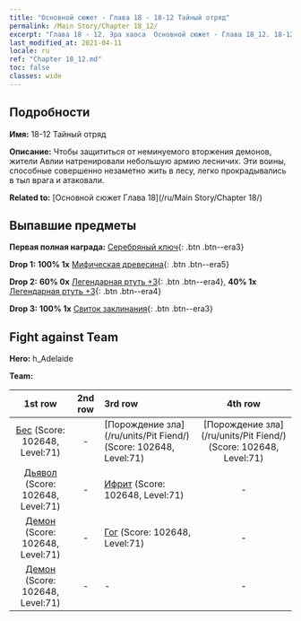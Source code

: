 ```yaml
---
title: "Основной сюжет - Глава 18 - 18-12 Тайный отряд"
permalink: /Main Story/Chapter 18_12/
excerpt: "Глава 18 - 12. Эра хаоса  Основной сюжет - Глава 18_12. 18-12 Тайный отряд"
last_modified_at: 2021-04-11
locale: ru
ref: "Chapter 18_12.md"
toc: false
classes: wide
---
```


## Подробности

 **Имя:** 18-12 Тайный отряд

 **Описание:** Чтобы защититься от неминуемого вторжения демонов, жители Авлии натренировали небольшую армию лесничих. Эти воины, способные совершенно незаметно жить в лесу, легко прокрадывались в тыл врага и атаковали.

 **Related to:** [Основной сюжет Глава 18](/ru/Main Story/Chapter 18/)

## Выпавшие предметы

 **Первая полная награда:** [Серебряный ключ](/ru/Items/con_693/){: .btn .btn--era3}

 **Drop 1:** **100% 1x** [Мифическая древесина](/ru/Items/mat_62/){: .btn .btn--era5}

 **Drop 2:** **60% 0x** [Легендарная ртуть +3](/ru/Items/mat_56/){: .btn .btn--era4}, **40% 1x** [Легендарная ртуть +3](/ru/Items/mat_56/){: .btn .btn--era4}

 **Drop 3:** **100% 1x** [Свиток заклинания](/ru/Items/con_694/){: .btn .btn--era3}


## Fight against Team
 **Hero:** h_Adelaide

 **Team:**


  | 1st row | 2nd row | 3rd row | 4th row |
  |:----:|:----:|:----|:----:|
  | [Бес](/ru/units/Imp/) (Score: 102648, Level:71)  | - | [Порождение зла](/ru/units/Pit Fiend/) (Score: 102648, Level:71)  | [Порождение зла](/ru/units/Pit Fiend/) (Score: 102648, Level:71)  |
  | [Дьявол](/ru/units/Devil/) (Score: 102648, Level:71)  | - | [Ифрит](/ru/units/Efreeti/) (Score: 102648, Level:71)  | - |
  | [Демон](/ru/units/Demon/) (Score: 102648, Level:71)  | - | [Гог](/ru/units/Gog/) (Score: 102648, Level:71)  | - |
  | [Демон](/ru/units/Demon/) (Score: 102648, Level:71)  | - | - | - |


